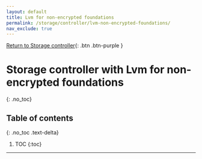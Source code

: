 ```yaml
---
layout: default
title: Lvm for non-encrypted foundations
permalink: /storage/controller/lvm-non-encrypted-foundations/
nav_exclude: true
---
```


[Return to Storage controller](/Andromeda/storage/controller/){: .btn .btn-purple }

# Storage controller with Lvm for non-encrypted foundations
{: .no_toc}

## Table of contents
{: .no_toc .text-delta}

1. TOC
{:toc}

---
